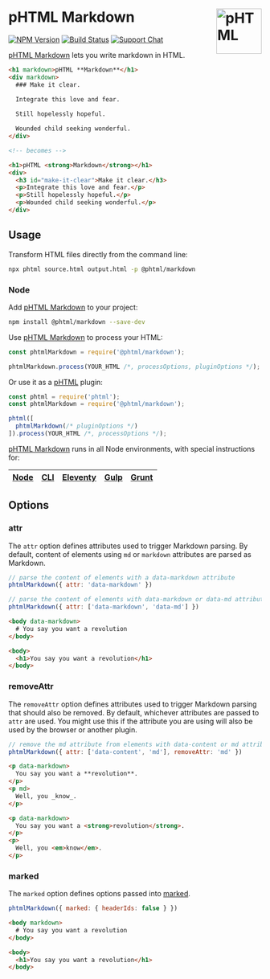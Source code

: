 # pHTML Markdown [<img src="https://phtml.io/logo.svg" alt="pHTML" width="90" height="90" align="right">][phtml]

[![NPM Version][npm-img]][npm-url]
[![Build Status][cli-img]][cli-url]
[![Support Chat][git-img]][git-url]

[pHTML Markdown] lets you write markdown in HTML.

```html
<h1 markdown>pHTML **Markdown**</h1>
<div markdown>
  ### Make it clear.

  Integrate this love and fear.
  
  Still hopelessly hopeful.

  Wounded child seeking wonderful.
</div>

<!-- becomes -->

<h1>pHTML <strong>Markdown</strong></h1>
<div>
  <h3 id="make-it-clear">Make it clear.</h3>
  <p>Integrate this love and fear.</p>
  <p>Still hopelessly hopeful.</p>
  <p>Wounded child seeking wonderful.</p>
</div>
```

## Usage

Transform HTML files directly from the command line:

```bash
npx phtml source.html output.html -p @phtml/markdown
```

### Node

Add [pHTML Markdown] to your project:

```bash
npm install @phtml/markdown --save-dev
```

Use [pHTML Markdown] to process your HTML:

```js
const phtmlMarkdown = require('@phtml/markdown');

phtmlMarkdown.process(YOUR_HTML /*, processOptions, pluginOptions */);
```

Or use it as a [pHTML] plugin:

```js
const phtml = require('phtml');
const phtmlMarkdown = require('@phtml/markdown');

phtml([
  phtmlMarkdown(/* pluginOptions */)
]).process(YOUR_HTML /*, processOptions */);
```

[pHTML Markdown] runs in all Node environments, with special instructions for:

| [Node](INSTALL.md#node) | [CLI](INSTALL.md#phtml-cli) | [Eleventy](INSTALL.md#eleventy) | [Gulp](INSTALL.md#gulp) | [Grunt](INSTALL.md#grunt) |
| --- | --- | --- | --- | --- |

## Options

### attr

The `attr` option defines attributes used to trigger Markdown parsing. By
default, content of elements using `md` or `markdown` attributes are parsed as
Markdown.

```js
// parse the content of elements with a data-markdown attribute
phtmlMarkdown({ attr: 'data-markdown' })

// parse the content of elements with data-markdown or data-md attributes
phtmlMarkdown({ attr: ['data-markdown', 'data-md'] })
```

```html
<body data-markdown>
  # You say you want a revolution
</body>
```

```html
<body>
  <h1>You say you want a revolution</h1>
</body>
```

### removeAttr

The `removeAttr` option defines attributes used to trigger Markdown parsing
that should also be removed. By default, whichever attributes are passed to
`attr` are used. You might use this if the attribute you are using will also
be used by the browser or another plugin.

```js
// remove the md attribute from elements with data-content or md attributes
phtmlMarkdown({ attr: ['data-content', 'md'], removeAttr: 'md' })
```

```html
<p data-markdown>
  You say you want a **revolution**.
</p>
<p md>
  Well, you _know_.
</p>
```

```html
<p data-markdown>
  You say you want a <strong>revolution</strong>.
</p>
<p>
  Well, you <em>know</em>.
</p>
```

### marked

The `marked` option defines options passed into
[marked](https://marked.js.org/#/USING_ADVANCED.md#options).

```js
phtmlMarkdown({ marked: { headerIds: false } })
```

```html
<body markdown>
  # You say you want a revolution
</body>
```

```html
<body>
  <h1>You say you want a revolution</h1>
</body>
```

[cli-img]: https://img.shields.io/travis/phtmlorg/phtml-markdown.svg
[cli-url]: https://travis-ci.org/phtmlorg/phtml-markdown
[git-img]: https://img.shields.io/badge/support-chat-blue.svg
[git-url]: https://gitter.im/phtmlorg/phtml
[npm-img]: https://img.shields.io/npm/v/@phtml/markdown.svg
[npm-url]: https://www.npmjs.com/package/@phtml/markdown

[pHTML]: https://github.com/phtmlorg/phtml
[pHTML Markdown]: https://github.com/phtmlorg/phtml-markdown
